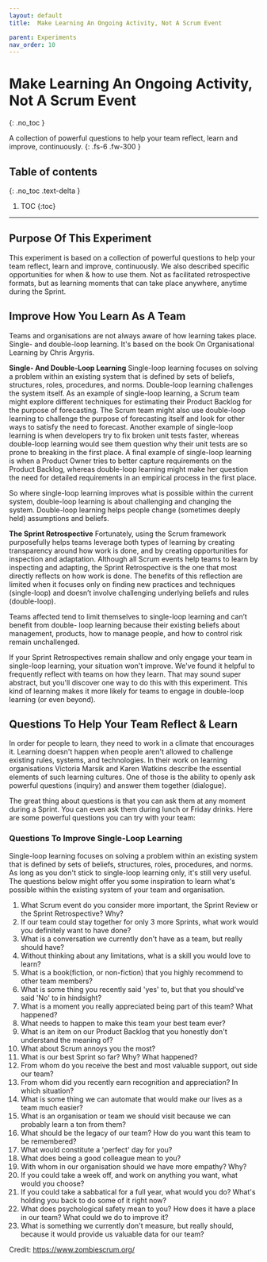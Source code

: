 ```yaml
---
layout: default
title:  Make Learning An Ongoing Activity, Not A Scrum Event

parent: Experiments
nav_order: 10
---
```


#  Make Learning An Ongoing Activity, Not A Scrum Event
{: .no_toc }

A collection of powerful questions to help your team reflect, learn and improve, continuously.
{: .fs-6 .fw-300 }

## Table of contents
{: .no_toc .text-delta }

1. TOC
{:toc}

---

##  Purpose Of This Experiment

This experiment is based on a collection of powerful questions to help your team reflect, learn and improve, continuously. We also described specific opportunities for when & how to use them. Not as facilitated retrospective formats, but as learning moments that can take place anywhere, anytime during the Sprint.

## Improve How You Learn As A Team

Teams and organisations are not always aware of how learning takes place. Single- and double-loop learning. It's based on the book On Organisational Learning by Chris Argyris.

**Single- And Double-Loop Learning**
Single-loop learning focuses on solving a problem within an existing system that is defined by sets of beliefs, structures, roles, procedures, and norms. Double-loop learning challenges the system itself. As an example of single-loop learning, a Scrum team might explore different techniques for estimating their Product Backlog for the purpose of forecasting. The Scrum team might also use double-loop learning to challenge the purpose of forecasting itself and look for other ways to satisfy the need to forecast. Another example of single-loop learning is when developers try to fix broken unit tests faster, whereas double-loop learning would see them question why their unit tests are so prone to breaking in the first place. A final example of single-loop learning is when a Product Owner tries to better capture requirements on the Product Backlog, whereas double-loop learning might make her question the need for detailed requirements in an empirical process in the first place.

So where single-loop learning improves what is possible within the current system, double-loop learning is about challenging and changing the system. Double-loop learning helps people change (sometimes deeply held) assumptions and beliefs.

**The Sprint Retrospective**
Fortunately, using the Scrum framework purposefully helps teams leverage both types of learning by creating transparency around how work is done, and by creating opportunities for inspection and adaptation. Although all Scrum events help teams to learn by inspecting and adapting, the Sprint Retrospective is the one that most directly reflects on how work is done. The benefits of this reflection are limited when it focuses only on finding new practices and techniques (single-loop) and doesn’t involve challenging underlying beliefs and rules (double-loop).

Teams affected tend to limit themselves to single-loop learning and can’t benefit from double- loop learning because their existing beliefs about management, products, how to manage people, and how to control risk remain unchallenged.

If your Sprint Retrospectives remain shallow and only engage your team in single-loop learning, your situation won't improve. We've found it helpful to frequently reflect with teams on how they learn. That may sound super abstract, but you'll discover one way to do this with this experiment. This kind of learning makes it more likely for teams to engage in double-loop learning (or even beyond).

## Questions To Help Your Team Reflect & Learn

In order for people to learn, they need to work in a climate that encourages it. Learning doesn't happen when people aren't allowed to challenge existing rules, systems, and technologies. In their work on learning organisations Victoria Marsik and Karen Watkins describe the essential elements of such learning cultures. One of those is the ability to openly ask powerful questions (inquiry) and answer them together (dialogue).

The great thing about questions is that you can ask them at any moment during a Sprint. You can even ask them during lunch or Friday drinks. Here are some powerful questions you can try with your team:

### Questions To Improve Single-Loop Learning
Single-loop learning focuses on solving a problem within an existing system that is defined by sets of beliefs, structures, roles, procedures, and norms. As long as you don't stick to single-loop learning only, it's still very useful. The questions below might offer you some inspiration to learn what's possible within the existing system of your team and organisation.

1. What Scrum event do you consider more important, the Sprint Review or the Sprint Retrospective? Why?
2. If our team could stay together for only 3 more Sprints, what work would you definitely want to have done?
3. What is a conversation we currently don't have as a team, but really should have?
4. Without thinking about any limitations, what is a skill you would love to learn?
5. What is a book(fiction, or non-fiction) that you highly recommend to other team members?
6. What is some thing you recently said 'yes' to, but that you should've said 'No' to in hindsight?
7. What is a moment you really appreciated being part of this team? What happened?
8. What needs to happen to make this team your best team ever?
9. What is an item on our Product Backlog that you honestly don't understand the meaning of?
10. What about Scrum annoys you the most?
11. What is our best Sprint so far? Why? What happened?
12. From whom do you receive the best and most valuable support, out side our team?
13. From whom did you recently earn recognition and appreciation? In which situation?
14. What is some thing we can automate that would make our lives as a team much easier?
15. What is an organisation or team we should visit because we can probably learn a ton from them?
16. What should be the legacy of our team? How do you want this team to be remembered?
17. What would constitute a 'perfect' day for you?
18. What does being a good colleague mean to you?
19. With whom in our organisation should we have more empathy? Why?
20. If you could take a week off, and work on anything you want, what would you choose?
21. If you could take a sabbatical for a full year, what would you do? What's holding you back to do some of it right now?
22. What does psychological safety mean to you? How does it have a place in our team? What could we do to improve it?
23. What is something we currently don't measure, but really should, because it would provide us valuable data for our team?

Credit: https://www.zombiescrum.org/
